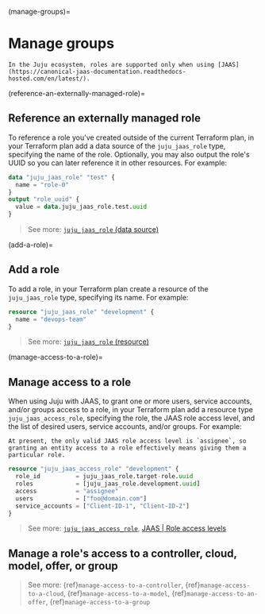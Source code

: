 (manage-groups)=
# Manage groups

```{note}
In the Juju ecosystem, roles are supported only when using [JAAS](https://canonical-jaas-documentation.readthedocs-hosted.com/en/latest/).
```

(reference-an-externally-managed-role)=
## Reference an externally managed role

To reference a role you've created outside of the current Terraform plan, in your Terraform plan add a data source of the `juju_jaas_role` type, specifying the name of the role. Optionally, you may also output the role's UUID so you can later reference it in other resources. For example:

```terraform
data "juju_jaas_role" "test" {
  name = "role-0"
}
output "role_uuid" {
  value = data.juju_jaas_role.test.uuid
}
```

> See more: [`juju_jaas_role` (data source)](https://registry.terraform.io/providers/juju/juju/latest/docs/data-sources/jaas_role)

(add-a-role)=
## Add a role

To add a role, in your Terraform plan create a resource of the `juju_jaas_role` type, specifying its name. For example:

```terraform
resource "juju_jaas_role" "development" {
  name = "devops-team"
}
```

> See more: [`juju_jaas_role` (resource)](https://registry.terraform.io/providers/juju/juju/latest/docs/resources/jaas_role)

(manage-access-to-a-role)=
## Manage access to a role

When using Juju with JAAS, to grant one or more users, service accounts, and/or groups  access to a role, in your Terraform plan add a resource type `juju_jaas_access_role`, specifying the role, the JAAS role access level, and the list of desired users, service accounts, and/or groups. For example:


```{note}
At present, the only valid JAAS role access level is `assignee`, so granting an entity access to a role effectively means giving them a particular role.
```


```terraform
resource "juju_jaas_access_role" "development" {
  role_id          = juju_jaas_role.target-role.uuid
  roles            = [juju_jaas_role.development.uuid]
  access           = "assignee"
  users            = ["foo@domain.com"]
  service_accounts = ["Client-ID-1", "Client-ID-2"]
}
```

> See more: [`juju_jaas_access_role`](https://registry.terraform.io/providers/juju/juju/latest/docs/resources/jaas_access_role), [JAAS | Role access levels](https://canonical-jaas-documentation.readthedocs-hosted.com/en/latest/reference/authorisation_model/#role)

## Manage a role's access to a controller, cloud, model, offer, or group

> See more: {ref}`manage-access-to-a-controller`, {ref}`manage-access-to-a-cloud`, {ref}`manage-access-to-a-model`, {ref}`manage-access-to-an-offer`, {ref}`manage-access-to-a-group`